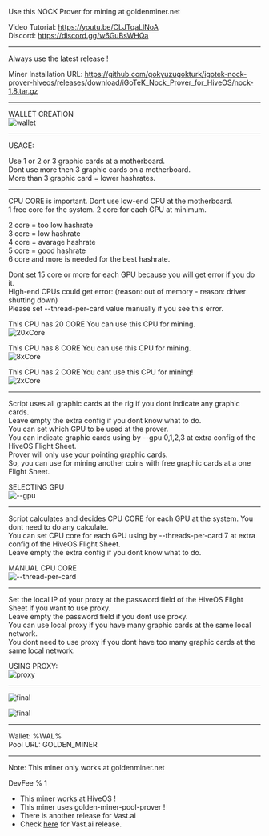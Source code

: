 Use this NOCK Prover for mining at goldenminer.net

Video Tutorial: https://youtu.be/CLJTqaLlNoA  
Discord: https://discord.gg/w6GuBsWHQa

*****

Always use the latest release !

Miner Installation URL: https://github.com/gokyuzugokturk/igotek-nock-prover-hiveos/releases/download/iGoTeK_Nock_Prover_for_HiveOS/nock-1.8.tar.gz

*****

WALLET CREATION    
![wallet](https://github.com/gokyuzugokturk/igotek-nock-prover/blob/main/img/hiveos_flighsheet_000.png)

*****

USAGE:

Use 1 or 2 or 3 graphic cards at a motherboard.  
Dont use more then 3 graphic cards on a motherboard.  
More than 3 graphic card = lower hashrates.

*****

CPU CORE is important. Dont use low-end CPU at the motherboard.  
1 free core for the system. 2 core for each GPU at minimum.

2 core = too low hashrate  
3 core = low hashrate  
4 core = avarage hashrate  
5 core = good hashrate  
6 core and more is needed for the best hashrate.

Dont set 15 core or more for each GPU because you will get error if you do it.  
High-end CPUs could get error: (reason: out of memory - reason: driver shutting down)  
Please set --thread-per-card value manually if you see this error.

This CPU has 20 CORE You can use this CPU for mining.  
![20xCore](https://github.com/gokyuzugokturk/igotek-nock-prover/blob/main/img/20xCore.png)  

This CPU has 8 CORE You can use this CPU for mining.  
![8xCore](https://github.com/gokyuzugokturk/igotek-nock-prover/blob/main/img/8xCore.png)  

This CPU has 2 CORE You cant use this CPU for mining!  
![2xCore](https://github.com/gokyuzugokturk/igotek-nock-prover/blob/main/img/2xCore.png)  

*****

Script uses all graphic cards at the rig if you dont indicate any graphic cards.  
Leave empty the extra config if you dont know what to do.  
You can set which GPU to be used at the prover.  
You can indicate graphic cards using by --gpu 0,1,2,3 at extra config of the HiveOS Flight Sheet.  
Prover will only use your pointing graphic cards.  
So, you can use for mining another coins with free graphic cards at a one Flight Sheet.  

SELECTING GPU  
![--gpu](https://github.com/gokyuzugokturk/igotek-nock-prover/blob/main/img/hiveos_flighsheet_001.png)

*****

Script calculates and decides CPU CORE for each GPU at the system. You dont need to do any calculate.  
You can set CPU core for each GPU using by --threads-per-card 7 at extra config of the HiveOS Flight Sheet.  
Leave empty the extra config if you dont know what to do.

MANUAL CPU CORE  
![--thread-per-card](https://github.com/gokyuzugokturk/igotek-nock-prover/blob/main/img/hiveos_flighsheet_002.png)

*****

Set the local IP of your proxy at the password field of the HiveOS Flight Sheet if you want to use proxy.  
Leave empty the password field if you dont use proxy.  
You can use local proxy if you have many graphic cards at the same local network.  
You dont need to use proxy if you dont have too many graphic cards at the same local network.

USING PROXY:  
![proxy](https://github.com/gokyuzugokturk/igotek-nock-prover/blob/main/img/hiveos_flighsheet_003.png)

*****

![final](https://github.com/gokyuzugokturk/igotek-nock-prover/blob/main/img/hiveos_flighsheet_004.webp)

![final](https://github.com/gokyuzugokturk/igotek-nock-prover/blob/main/img/hiveos_flighsheet_005.webp)

*****

Wallet: %WAL%  
Pool URL: GOLDEN_MINER

*****

Note: This miner only works at goldenminer.net

DevFee % 1

* This miner works at HiveOS !
* This miner uses golden-miner-pool-prover !
* There is another release for Vast.ai
* Check [here](https://github.com/gokyuzugokturk/igotek-nock-prover-vast.ai) for Vast.ai release.




